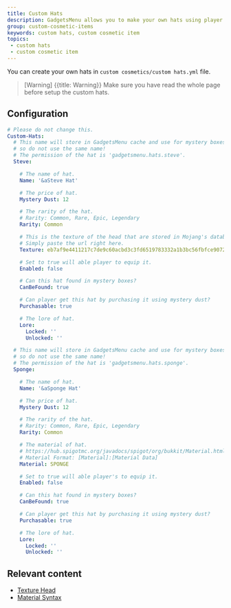 ```yaml
---
title: Custom Hats
description: GadgetsMenu allows you to make your own hats using player heads or material blocks.
group: custom-cosmetic-items
keywords: custom hats, custom cosmetic item
topics:
 - custom hats
 - custom cosmetic item
---
```


You can create your own hats in `custom cosmetics/custom hats.yml` file.

>[Warning] {{title: Warning}} Make sure you have read the whole page before setup the custom hats.

## Configuration
```yaml
# Please do not change this.
Custom-Hats:
  # This name will store in GadgetsMenu cache and use for mystery boxes, 
  # so do not use the same name!
  # The permission of the hat is 'gadgetsmenu.hats.steve'.
  Steve:

    # The name of hat.
    Name: '&aSteve Hat'

    # The price of hat.
    Mystery Dust: 12

    # The rarity of the hat.
    # Rarity: Common, Rare, Epic, Legendary
    Rarity: Common

    # This is the texture of the head that are stored in Mojang's database.
    # Simply paste the url right here.
    Texture: eb7af9e4411217c7de9c60acbd3c3fd6519783332a1b3bc56fbfce90721ef35

    # Set to true will able player to equip it.
    Enabled: false

    # Can this hat found in mystery boxes?
    CanBeFound: true

    # Can player get this hat by purchasing it using mystery dust?
    Purchasable: true

    # The lore of hat.
    Lore:
      Locked: ''
      Unlocked: ''

  # This name will store in GadgetsMenu cache and use for mystery boxes, 
  # so do not use the same name!
  # The permission of the hat is 'gadgetsmenu.hats.sponge'.
  Sponge:

    # The name of hat.
    Name: '&aSponge Hat'

    # The price of hat.
    Mystery Dust: 12

    # The rarity of the hat.
    # Rarity: Common, Rare, Epic, Legendary
    Rarity: Common

    # The material of hat.
    # https://hub.spigotmc.org/javadocs/spigot/org/bukkit/Material.html
    # Material Format: [Material]:[Material Data]
    Material: SPONGE

    # Set to true will able player's to equip it.
    Enabled: false

    # Can this hat found in mystery boxes?
    CanBeFound: true

    # Can player get this hat by purchasing it using mystery dust?
    Purchasable: true

    # The lore of hat.
    Lore: 
      Locked: ''
      Unlocked: ''
```

## Relevant content
<div class="md-relevant-content">

- [Texture Head](../wiki/others/texture-head)
- [Material Syntax](../wiki/others/material-syntax)
</div>
